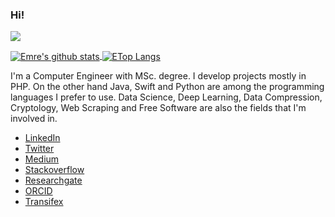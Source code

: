 ### Hi!

![](https://komarev.com/ghpvc/?username=emrejilta)

  <a href="https://github.com/anuraghazra/github-readme-stats">
    <img align="center" src="https://github-readme-stats.vercel.app/api?username=emrejilta&show_icons=true&count_private=true&hide=contribs" alt="Emre's github stats" />
  </a>
  <a href="https://github.com/anuraghazra/github-readme-stats">
    <img align="center" src="https://github-readme-stats.vercel.app/api/top-langs/?username=emrejilta&layout=compact&hide=html,css" alt="ETop Langs" />
  </a>


I'm a Computer Engineer with MSc. degree. I develop projects mostly in PHP. On the other hand Java, Swift and Python are among the programming languages I prefer to use. Data Science, Deep Learning, Data Compression, Cryptology, Web Scraping and Free Software are also the fields that I'm involved in. 

- [LinkedIn](https://www.linkedin.com/in/emrejilta)
- [Twitter](https://twitter.com/emrejilta)
- [Medium](https://medium.com/@emrejilta)
- [Stackoverflow](https://stackoverflow.com/users/7986887/emrejilta)
- [Researchgate](https://www.researchgate.net/profile/Emre_Jilta2)
- [ORCID](https://orcid.org/0000-0001-6604-9542)
- [Transifex](https://www.transifex.com/user/profile/emrejilta/)

